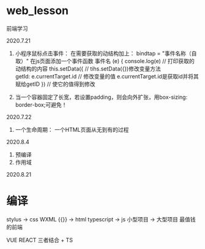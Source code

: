 # web_lesson
前端学习

2020.7.21
1. 小程序鼠标点击事件：
     在需要获取的动结构加上： bindtap = "事件名称（自取）"
     在js页面添加一个事件函数
            事件名 (e) {
            console.log(e)                          // 打印获取的动结构的内容
            this.setData({                          // tihs.setData({})修改变量方法           
            getId: e.currentTarget.id               // 修改变量的值 e.currentTarget.id是获取id并将其赋给getID
            })                                      // 使它的值得到修改

2. 当一个容器固定了长宽，若设置padding，则会向外扩张，用box-sizing: border-box;可避免！

2020.7.22
1. 一个生命周期： 一个HTML页面从无到有的过程

2020.8.4
1. 预编译
2. 作用域

2020.8.21
# 编译
stylus -> css
WXML {{}} -> html
typescript -> js  小型项目 -> 大型项目  最值钱的前端

VUE  REACT  三者结合  + TS